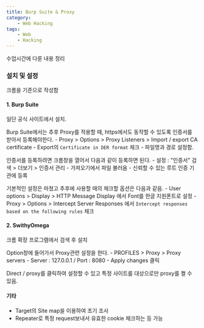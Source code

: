 ```yaml
---
title: Burp Suite & Proxy
category:
    - Web Hacking
tags:
    - Web
    - Hacking
---
```


수업시간에 다룬 내용 정리

### 설치 및 설정

크롬을 기준으로 작성함

#### 1. Burp Suite

일단 공식 사이트에서 설치.

Burp Suite에서는 추후 Proxy를 적용할 때, https에서도 동작할 수 있도록 인증서를 받아서 등록해야한다.
    - Proxy > Options > Proxy Listeners > Import / export CA certificate
    - Export의 `Certificate in DER format` 체크
    - 파일명과 경로 설정함.

인증서를 등록하려면 크롬창을 열어서 다음과 같이 등록하면 된다.
    - 설정 : "인증서" 검색 > 더보기 > 인증서 관리
    - 가져오기에서 파일 불러옴
    - 신뢰할 수 있는 루트 인증 기관에 등록

기본적인 설정은 마쳤고 추후에 사용할 때의 체크할 옵션은 다음과 같음.
    - User options > Display > HTTP Message Display 에서 Font를 한글 지원폰트로 설정
    - Proxy > Options > Intercept Server Responses 에서 `Intercept responses based on the following rules` 체크

#### 2. SwithyOmega

크롬 확장 프로그램에서 검색 후 설치

Option창에 들어가서 Proxy관련 설정을 한다.
    - PROFILES > Proxy > Proxy servers
    - Server : 127.0.0.1 / Port : 8080
    - Apply changes 클릭

Direct / proxy를 클릭하여 설정할 수 있고 특정 사이트를 대상으로만 proxy를 켤 수 있음.



#### 기타

- Target의 Site map을 이용하여 초기 조사
- Repeater로 특정 request보내서 유효한 cookie 체크하는 등 가능
